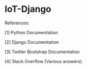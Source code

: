 # IoT-Django

References: 

[1] Python Documentation 

[2] Django Documentation 

[3] Twitter Bootstrap Documentation 

[4] Stack Overflow (Various answers). 
